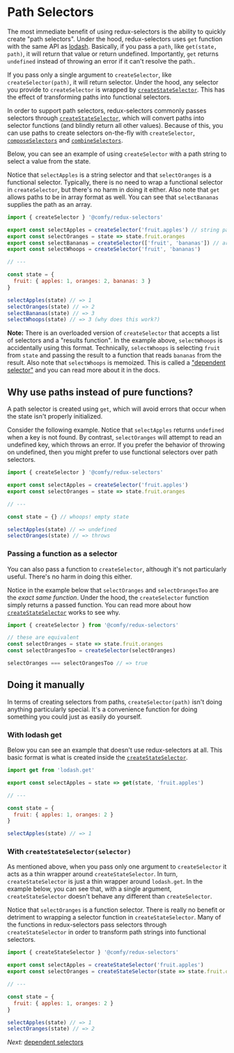 # Path Selectors

The most immediate benefit of using redux-selectors is the ability to quickly create "path selectors". Under the hood, redux-selectors uses `get` function with the same API as [lodash](https://lodash.com/docs#get). Basically, if you pass a `path`, like `get(state, path)`, it will return that value or return undefined. Importantly, `get` returns `undefined` instead of throwing an error if it can't resolve the path..

If you pass only a single argument to `createSelector`, like `createSelector(path)`, it will return selector. Under the hood, any selector you provide to `createSelector` is wrapped by [`createStateSelector`](/docs/api/createStateSelector.md). This has the effect of transforming paths into functional selectors.

In order to support path selectors, redux-selectors commonly passes selectors through [`createStateSelector`](/docs/api/createStateSelector.md), which will convert paths into selector functions (and blindly return all other values). Because of this, you can use paths to create selectors on-the-fly with `createSelector`, [`composeSelectors`](/docs/api/composeSelectors.md) and [`combineSelectors`](/docs/api/combineSelectors.md).

Below, you can see an example of using `createSelector` with a path string to select a value from the state.

Notice that `selectApples` is a string selector and that `selectOranges` is a functional selector. Typically, there is no need to wrap a functional selector in `createSelector`, but there's no harm in doing it either. Also note that `get` allows paths to be in array format as well. You can see that `selectBananas` supplies the path as an array.

```js
import { createSelector } '@comfy/redux-selectors'

export const selectApples = createSelector('fruit.apples') // string path
export const selectOranges = state => state.fruit.oranges
export const selectBananas = createSelector(['fruit', 'bananas']) // array path
export const selectWhoops = createSelector('fruit', 'bananas')

// ---

const state = {
  fruit: { apples: 1, oranges: 2, bananas: 3 }
}

selectApples(state) // => 1
selectOranges(state) // => 2
selectBananas(state) // => 3
selectWhoops(state) // => 3 (why does this work?)
```

**Note:** There is an overloaded version of `createSelector` that accepts a list of selectors and a "results function". In the example above, `selectWhoops` is accidentally using this format. Technically, `selectWhoops` is selecting `fruit` from `state` and passing the result to a function that reads `bananas` from the result. Also note that `selectWhoops` is memoized. This is called a ["dependent selector"](/docs/usage/dependent-selectors.md) and you can read more about it in the docs.

## Why use paths instead of pure functions?

A path selector is created using `get`, which will avoid errors that occur when the state isn't properly initialized.

Consider the following example. Notice that `selectApples` returns `undefined` when a key is not found. By contrast, `selectOranges` will attempt to read an undefined key, which throws an error. If you prefer the behavior of throwing on undefined, then you might prefer to use functional selectors over path selectors.

```js
import { createSelector } '@comfy/redux-selectors'

export const selectApples = createSelector('fruit.apples')
export const selectOranges = state => state.fruit.oranges

// ---

const state = {} // whoops! empty state

selectApples(state) // => undefined
selectOranges(state) // => throws
```

### Passing a function as a selector

You can also pass a function to `createSelector`, although it's not particularly useful. There's no harm in doing this either.

Notice in the example below that `selectOranges` and `selectOrangesToo` are the _exact same function_. Under the hood, the `createSelector` function simply returns a passed function. You can read more about how [`createStateSelector`](/docs/api/createStateSelector.md) works to see why.

```js
import { createSelector } from '@comfy/redux-selectors'

// these are equivalent
const selectOranges = state => state.fruit.oranges
const selectOrangesToo = createSelector(selectOranges)

selectOranges === selectOrangesToo // => true
```

## Doing it manually

In terms of creating selectors from paths, `createSelector(path)` isn't doing anything particularly special. It's a convenience function for doing something you could just as easily do yourself.

### With lodash get

Below you can see an example that doesn't use redux-selectors at all. This basic format is what is created inside the [`createStateSelector`](/docs/api/createStateSelector.md).

```js
import get from 'lodash.get'

export const selectApples = state => get(state, 'fruit.apples')

// ---

const state = {
  fruit: { apples: 1, oranges: 2 }
}

selectApples(state) // => 1
```

### With `createStateSelector(selector)`

As mentioned above, when you pass only one argument to `createSelector` it acts as a thin wrapper around `createStateSelector`. In turn, `createStateSelector` is just a thin wrapper around `lodash.get`. In the example below, you can see that, with a single argument, `createStateSelector` doesn't behave any different than `createSelector`.

Notice that `selectOranges` is a function selector. There is really no benefit or detriment to wrapping a selector function in `createStateSelector`. Many of the functions in redux-selectors pass selectors through `createStateSelector` in order to transform path strings into functional selectors.

```js
import { createStateSelector } '@comfy/redux-selectors'

export const selectApples = createStateSelector('fruit.apples')
export const selectOranges = createStateSelector(state => state.fruit.oranges)

// ---

const state = {
  fruit: { apples: 1, oranges: 2 }
}

selectApples(state) // => 1
selectOranges(state) // => 2
```

*Next:* [dependent selectors](/docs/usage/dependent-selectors.md)
